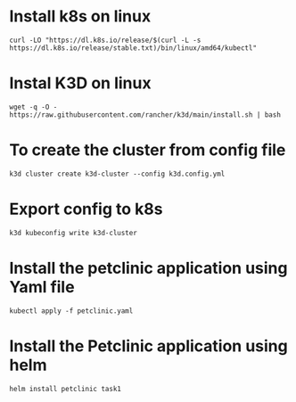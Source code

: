 # Install k8s on linux
`curl -LO "https://dl.k8s.io/release/$(curl -L -s https://dl.k8s.io/release/stable.txt)/bin/linux/amd64/kubectl"`

# Instal K3D on linux
`wget -q -O - https://raw.githubusercontent.com/rancher/k3d/main/install.sh | bash`

# To create the cluster from config file

`k3d cluster create k3d-cluster --config k3d.config.yml`

# Export config to k8s
`k3d kubeconfig write k3d-cluster`

# Install the petclinic application using Yaml file
`kubectl apply -f petclinic.yaml`

# Install the Petclinic application using helm
`helm install petclinic task1`